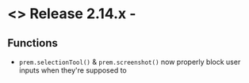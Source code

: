 # <> Release 2.14.x - 

## Functions
- `prem.selectionTool()` & `prem.screenshot()` now properly block user inputs when they're supposed to